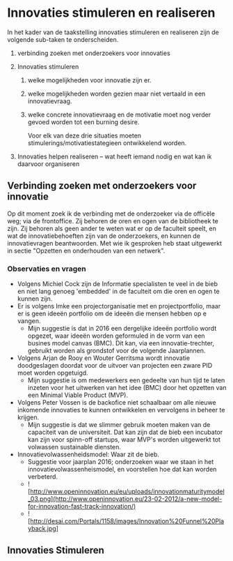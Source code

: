 # Innovaties stimuleren en realiseren

In het kader van de taakstelling innovaties stimuleren en realiseren zijn de volgende sub-taken te onderscheiden.

1. verbinding zoeken met onderzoekers voor innovaties
2. Innovaties stimuleren
    1. welke mogelijkheden voor innovatie zijn er.
    2. welke mogelijkheden worden gezien maar niet vertaald in een innovatievraag.
    3. welke concrete innovatievraag en de motivatie moet nog verder gevoed worden tot een burning desire.
    
        Voor elk van deze drie situaties moeten stimulerings/motivatiestategieen ontwikkelend worden.

3. Innovaties helpen realiseren – wat heeft iemand nodig en wat kan ik daarvoor organiseren

## Verbinding zoeken met onderzoekers voor innovatie
Op dit moment zoek ik de verbinding met de onderzoeker via de officële weg; via de frontoffice. Zij behoren de oren en ogen van de bibliotheek te zijn. Zij behoren als geen ander te weten wat er op de faculteit speelt, en wat de innovatiebehoeften zijn van de onderzoekers, en kunnen de innovatievragen beantwoorden.
Met wie ik gesproken heb staat uitgewerkt in sectie "Opzetten en onderhouden van een netwerk".


### Observaties en vragen
* Volgens Michiel Cock zijn de Informatie specialisten te veel in de bieb en niet lang genoeg 'embedded' in de faculteit om die oren en ogen te kunnen zijn.
* Er is volgens Imke een projectorganisatie met en projectportfolio, maar er is geen ideeën portfolio om de ideeën die mensen hebben op e vangen.
    * Mijn suggestie is dat in 2016 een dergelijke ideeën portfolio wordt opgezet, waar ideeën worden geformuled in de vorm van een busines model canvas (BMC). Dit kan, via een innovatie-trechter, gebruikt worden als grondstof voor de volgende Jaarplannen.
* Volgens Arjan de Rooy en Wouter Gerritsma wordt innovatie doodgeslagen doordat voor de uitvoer van projecten een zware PID moet worden opgetuigd.
    * Mijn suggestie is om medewerkers een gedeelte van hun tijd te laten inzeten voor het uitwerken van het idee (BMC) door het opzetten van een Minimal Viable Product (MVP).
* Volgens Peter Vossen is de backofice niet schaalbaar om alle nieuwe inkomende innovaties te kunnen ontwikkelen en vervolgens in beheer te krijgen.
    * Mijn suggestie is dat we slimmer gebruik moeten maken van de capaciteit van de universiteit. Dat kan zijn dat de bieb een incubator kan zijn voor spinn-off startups, waar MVP's worden uitgewerkt tot volwassen sustainable diensten.
* Innovatievolwassenheidsmodel: Waar zit de bieb.
    * Suggestie voor jaarplan 2016; onderzoeken waar we staan in het innovatievolwassenheismodel, en voorstellen hoe dat kan worden verbeterd.
    * ![http://www.openinnovation.eu/eu/uploads/innovationmaturitymodel_03.png](http://www.openinnovation.eu/23-02-2012/a-new-model-for-innovation-fast-track-innovation/)
    * ![http://desai.com/Portals/1158/images/Innovation%20Funnel%20Playback.jpg]

## Innovaties Stimuleren

